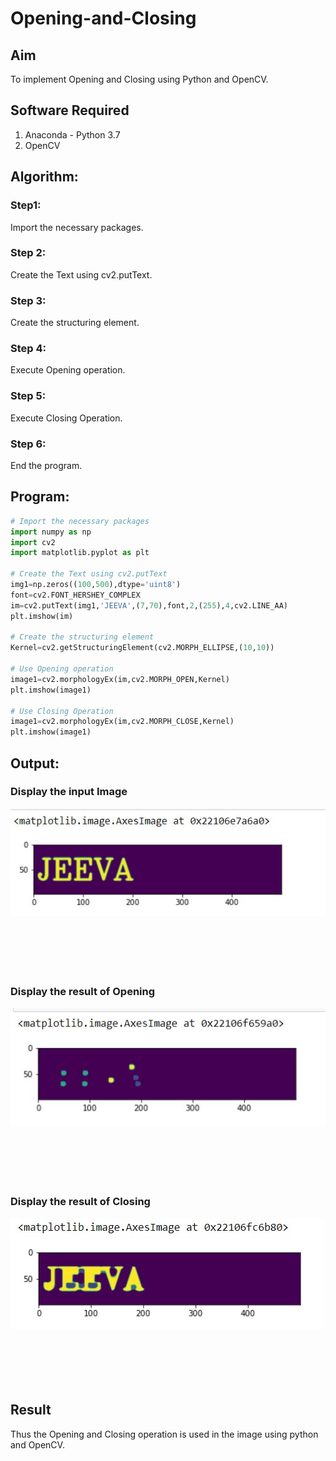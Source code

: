 # Opening-and-Closing

## Aim
To implement Opening and Closing using Python and OpenCV.

## Software Required
1. Anaconda - Python 3.7
2. OpenCV
## Algorithm:
### Step1:
Import the necessary packages.

### Step 2:
Create the Text using cv2.putText.

### Step 3:
Create the structuring element.

### Step 4:
Execute Opening operation.

### Step 5:
Execute Closing Operation.

### Step 6:
End the program.
 
## Program:

``` Python
# Import the necessary packages
import numpy as np
import cv2
import matplotlib.pyplot as plt

# Create the Text using cv2.putText
img1=np.zeros((100,500),dtype='uint8')
font=cv2.FONT_HERSHEY_COMPLEX
im=cv2.putText(img1,'JEEVA',(7,70),font,2,(255),4,cv2.LINE_AA)
plt.imshow(im)

# Create the structuring element
Kernel=cv2.getStructuringElement(cv2.MORPH_ELLIPSE,(10,10))

# Use Opening operation
image1=cv2.morphologyEx(im,cv2.MORPH_OPEN,Kernel)
plt.imshow(image1)

# Use Closing Operation
image1=cv2.morphologyEx(im,cv2.MORPH_CLOSE,Kernel)
plt.imshow(image1)

```
## Output:

### Display the input Image
![](./1.jpg)
<br>
<br>
<br>
<br>
<br>
<br>

### Display the result of Opening
![](./2.jpg)
<br>
<br>
<br>
<br>
<br>
<br>

### Display the result of Closing
![](./3.jpg)
<br>
<br>
<br>
<br>
<br>
<br>

## Result
Thus the Opening and Closing operation is used in the image using python and OpenCV.